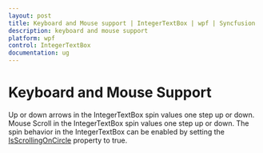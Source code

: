 ```yaml
---
layout: post
title: Keyboard and Mouse support | IntegerTextBox | wpf | Syncfusion
description: keyboard and mouse support
platform: wpf
control: IntegerTextBox 
documentation: ug
---
```


# Keyboard and Mouse Support

Up or down arrows in the IntegerTextBox spin values one step up or down. Mouse Scroll in the IntegerTextBox spin values one step up or down. The spin behavior in the IntegerTextBox can be enabled by setting the [IsScrollingOnCircle](https://help.syncfusion.com/cr/cref_files/wpf/Syncfusion.Shared.Wpf~Syncfusion.Windows.Shared.EditorBase~IsScrollingOnCircle.html) property to true.

